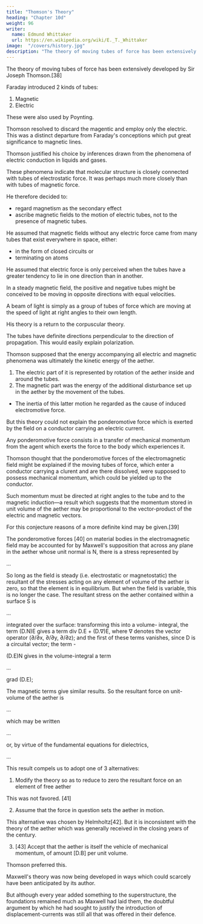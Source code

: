```yaml
---
title: "Thomson's Theory"
heading: "Chapter 10d"
weight: 96
writer:
  name: Edmund Whittaker
  url: https://en.wikipedia.org/wiki/E._T._Whittaker
image:  "/covers/history.jpg"
description: "The theory of moving tubes of force has been extensively developed by Sir Joseph Thomson."
---
```



The theory of moving tubes of force has been extensively developed by Sir Joseph Thomson.[38] 

Faraday introduced 2 kinds of tubes:

1. Magnetic
2. Electric

These were also used by Poynting.

Thomson resolved to discard the magentic and employ only the electric. This was a distinct departure from Faraday's conceptions which put great significance to magnetic lines.

<!-- the physical reality of the -->

Thomson justified his choice by inferences drawn from the phenomena of electric conduction in liquids and gases.

These phenomena indicate that molecular structure is closely connected with tubes of electrostatic force. It was perhaps much more closely than with tubes of magnetic force. 

He therefore decided to:
- regard magnetism as the secondary effect
- ascribe magnetic fields to the motion of electric tubes, not to the presence of magnetic tubes. 

He assumed that magnetic fields without any electric force came from many tubes that exist everywhere in space, either:
- in the form of closed circuits or
- terminating on atoms

He assumed that electric force is only perceived when the tubes have a greater tendency to lie in one direction than in another. 

In a steady magnetic field, the positive and negative tubes might be conceived to be moving in opposite directions with equal velocities.

A beam of light is simply as a group of tubes of force which are moving at the speed of light at right angles to their own length. 

His theory is a return to the corpuscular theory.

The tubes have definite directions perpendicular to the direction of propagation. This would easily explain polarization.

Thomson supposed that the energy accompanying all electric and magnetic phenomena was ultimately the kinetic energy of the aether.

1. The electric part of it is represented by rotation of the aether inside and around the tubes.
2. The magnetic part was the energy of the additional disturbance set up in the aether by the movement of the tubes. 
  - The inertia of this latter motion he regarded as the cause of induced electromotive force.

<!-- There was, however, one phenomenon of the electromagnetic field as yet unexplained in terms of these conceptions—namely,  -->

But this theory could not explain the ponderomotive force which is exerted by the field on a conductor carrying an electric current.

Any ponderomotive force consists in a transfer of mechanical momentum from the agent which exerts the force to the body which experiences it.

Thomson thought that the ponderomotive forces of the electromagnetic field might be explained if the moving tubes of force, which enter a conductor carrying a clurent and are there dissolved, were supposed to possess mechanical momentum, which could be yielded up to the conductor. 

Such momentum must be directed at right angles to the tube and to the magnetic induction—a result which suggests that the momentum stored in unit volume of the aether may be proportional to the vector-product of the electric and magnetic vectors.

For this conjecture reasons of a more definite kind may be given.[39] 

The ponderomotive forces [40] on material bodies in the electromagnetic field may be accounted for by Maxwell's supposition that across any plane in the aether whose unit normal is N, there is a stress represented by

...

So long as the field is steady (i.e. electrostatic or magnetostatic) the resultant of the stresses acting on any element of volume of the aether is zero, so that the element is in equilibrium. But when the field is variable, this is no longer the case. The resultant stress on the aether contained within a surface S is

...

integrated over the surface: transforming this into a volume- integral, the term (D.N)E gives a term div D.E + (D.∇)E, where ∇ denotes the vector operator (∂/∂x, ∂/∂y, ∂/∂z); and the first of these terms vanishes, since D is a circuital vector; the term - 

(D.E)N gives in the volume-integral a term 

...

grad (D.E);

The magnetic terms give similar results. So the resultant force on unit-volume of the aether is

...

which may be written

...

or, by virtue of the fundamental equations for dielectrics,

...

This result compels us to adopt one of 3 alternatives:

1. Modify the theory so as to reduce to zero the resultant force on an element of free aether

This was not favored. [41]

2. Assume that the force in question sets the aether in motion.

This alternative was chosen by Helmholtz[42]. But it is inconsistent with the theory of the aether which was generally received in the closing years of the century.

3. [43] Accept that the aether is itself the vehicle of mechanical momentum, of amount [D.B] per unit volume.

Thomson preferred this.

Maxwell's theory was now being developed in ways which could scarcely have been anticipated by its author. 

But although every year added something to the superstructure, the foundations remained much as Maxwell had laid them, the doubtful argument by which he had sought to justify the introduction of displacement-currents was still all that was offered in their defence. 


